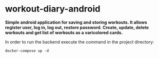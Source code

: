 # workout-diary-android

**Simple android application for saving and storing workouts. It allows register user,
log in, log out, restore password. Create, update, delete workouts and get list of workouts
 as a varicolored cards.**

 In order to run the backend execute the command in the project directory:
 ```
 docker-compose up -d
 ```



